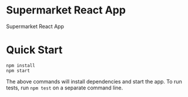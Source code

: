 # Supermarket React App

Supermarket React App

# Quick Start

```
npm install
npm start
```

The above commands will install dependencies and start the app. To run tests, run `npm test` on a separate command line.
